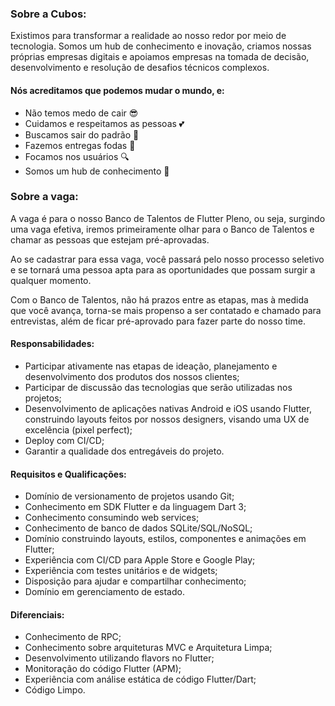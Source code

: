 ### Sobre a Cubos:

Existimos para transformar a realidade ao nosso redor por meio de tecnologia. Somos um hub de conhecimento e inovação, criamos nossas próprias empresas digitais e apoiamos empresas na tomada de decisão, desenvolvimento e resolução de desafios técnicos complexos.

#### Nós acreditamos que podemos mudar o mundo, e:

- Não temos medo de cair 😎
- Cuidamos e respeitamos as pessoas 💕
- Buscamos sair do padrão 🚀
- Fazemos entregas fodas 🎁
- Focamos nos usuários 🔍
- Somos um hub de conhecimento 🧠

### **Sobre a vaga:**

A vaga é para o nosso Banco de Talentos de Flutter Pleno, ou seja, surgindo uma vaga efetiva, iremos primeiramente olhar para o Banco de Talentos e chamar as pessoas que estejam pré-aprovadas.

Ao se cadastrar para essa vaga, você passará pelo nosso processo seletivo e se tornará uma pessoa apta para as oportunidades que possam surgir a qualquer momento.

Com o Banco de Talentos, não há prazos entre as etapas, mas à medida que você avança, torna-se mais propenso a ser contatado e chamado para entrevistas, além de ficar pré-aprovado para fazer parte do nosso time.

#### **Responsabilidades:**

- Participar ativamente nas etapas de ideação, planejamento e desenvolvimento dos produtos dos nossos clientes;
- Participar de discussão das tecnologias que serão utilizadas nos projetos;
- Desenvolvimento de aplicações nativas Android e iOS usando Flutter, construindo layouts feitos por nossos designers, visando uma UX de excelência (pixel perfect);
- Deploy com CI/CD;
- Garantir a qualidade dos entregáveis do projeto.

#### **Requisitos e Qualificações:**

- Domínio de versionamento de projetos usando Git;
- Conhecimento em SDK Flutter e da linguagem Dart 3;
- Conhecimento consumindo web services;
- Conhecimento de banco de dados SQLite/SQL/NoSQL;
- Domínio construindo layouts, estilos, componentes e animações em Flutter;
- Experiência com CI/CD para Apple Store e Google Play;
- Experiência com testes unitários e de widgets;
- Disposição para ajudar e compartilhar conhecimento;
- Domínio em gerenciamento de estado.

#### **Diferenciais:**

- Conhecimento de RPC;
- Conhecimento sobre arquiteturas MVC e Arquitetura Limpa;
- Desenvolvimento utilizando flavors no Flutter;
- Monitoração do código Flutter (APM);
- Experiência com análise estática de código Flutter/Dart;
- Código Limpo.
